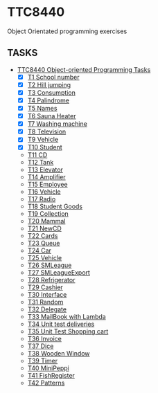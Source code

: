 # TTC8440

Object Orientated programming exercises

## TASKS

- [TTC8440 Object-oriented Programming Tasks](#ttc8440-object-oriented-programming-tasks)
  - [x] [T1 School number](#t1-school-number)
  - [x] [T2 Hill jumping](#t2-hill-jumping)
  - [x] [T3 Consumption](#t3-consumption)
  - [x] [T4 Palindrome](#t4-palindrome)
  - [x] [T5 Names](#t5-names)
  - [x] [T6 Sauna Heater](#t6-sauna-heater)
  - [x] [T7 Washing machine](#t7-washing-machine)
  - [x] [T8 Television](#t8-television)
  - [x] [T9 Vehicle](#t9-vehicle)
  - [x] [T10 Student](#t10-student)
  - [T11 CD](#t11-cd)
  - [T12 Tank](#t12-tank)
  - [T13 Elevator](#t13-elevator)
  - [T14 Amplifier](#t14-amplifier)
  - [T15 Employee](#t15-employee)
  - [T16 Vehicle](#t16-vehicle)
  - [T17 Radio](#t17-radio)
  - [T18 Student Goods](#t18-student-goods)
  - [T19 Collection](#t19-collection)
  - [T20 Mammal](#t20-mammal)
  - [T21 NewCD](#t21-newcd)
  - [T22 Cards](#t22-cards)
  - [T23 Queue](#t23-queue)
  - [T24 Car](#t24-car)
  - [T25 Vehicle](#t25-vehicle)
  - [T26 SMLeague](#t26-smleague)
  - [T27 SMLeagueExport](#t27-smleagueexport)
  - [T28 Refrigerator](#t28-refrigerator)
  - [T29 Cashier](#t29-cashier)
  - [T30 Interface](#t30-interface)
  - [T31 Random](#t31-random)
  - [T32 Delegate](#t32-delegate)
  - [T33 MailBook with Lambda](#t33-mailbook-with-lambda)
  - [T34 Unit test deliveries](#t34-unit-test-deliveries)
  - [T35 Unit Test Shopping cart](#t35-unit-test-shopping-cart)
  - [T36 Invoice](#t36-invoice)
  - [T37 Dice](#t37-dice)
  - [T38 Wooden Window](#t38-wooden-window)
  - [T39 Timer](#t39-timer)
  - [T40 MiniPeppi](#t40-minipeppi)
  - [T41 FishRegister](#t41-fishregister)
  - [T42 Patterns](#t42-patterns)


